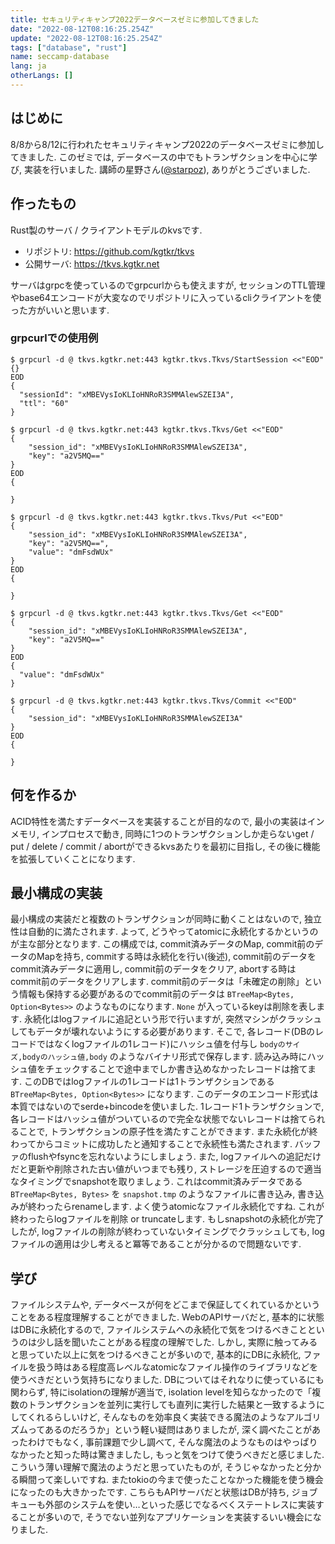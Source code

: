 ```yaml
---
title: セキュリティキャンプ2022データベースゼミに参加してきました
date: "2022-08-12T08:16:25.254Z"
update: "2022-08-12T08:16:25.254Z"
tags: ["database", "rust"]
name: seccamp-database
lang: ja
otherLangs: []
---
```

## はじめに
8/8から8/12に行われたセキュリティキャンプ2022のデータベースゼミに参加してきました. このゼミでは, データベースの中でもトランザクションを中心に学び, 実装を行いました. 講師の星野さん([@starpoz](https://twitter.com/starpoz)), ありがとうございました.

## 作ったもの
Rust製のサーバ / クライアントモデルのkvsです.

* リポジトリ: https://github.com/kgtkr/tkvs
* 公開サーバ: https://tkvs.kgtkr.net

サーバはgrpcを使っているのでgrpcurlからも使えますが, セッションのTTL管理やbase64エンコードが大変なのでリポジトリに入っているcliクライアントを使った方がいいと思います.


### grpcurlでの使用例
```
$ grpcurl -d @ tkvs.kgtkr.net:443 kgtkr.tkvs.Tkvs/StartSession <<"EOD"
{}
EOD
{
  "sessionId": "xMBEVysIoKLIoHNRoR3SMMAlewSZEI3A",
  "ttl": "60"
}

$ grpcurl -d @ tkvs.kgtkr.net:443 kgtkr.tkvs.Tkvs/Get <<"EOD"
{
    "session_id": "xMBEVysIoKLIoHNRoR3SMMAlewSZEI3A",
    "key": "a2V5MQ=="
}
EOD
{
  
}

$ grpcurl -d @ tkvs.kgtkr.net:443 kgtkr.tkvs.Tkvs/Put <<"EOD"
{
    "session_id": "xMBEVysIoKLIoHNRoR3SMMAlewSZEI3A",
    "key": "a2V5MQ==",
    "value": "dmFsdWUx"
}
EOD
{
  
}

$ grpcurl -d @ tkvs.kgtkr.net:443 kgtkr.tkvs.Tkvs/Get <<"EOD"
{
    "session_id": "xMBEVysIoKLIoHNRoR3SMMAlewSZEI3A",
    "key": "a2V5MQ=="
}
EOD
{
  "value": "dmFsdWUx"
}

$ grpcurl -d @ tkvs.kgtkr.net:443 kgtkr.tkvs.Tkvs/Commit <<"EOD"
{
    "session_id": "xMBEVysIoKLIoHNRoR3SMMAlewSZEI3A"
}
EOD
{
  
}
```

## 何を作るか
ACID特性を満たすデータベースを実装することが目的なので, 最小の実装はインメモリ, インプロセスで動き, 同時に1つのトランザクションしか走らないget / put / delete / commit / abortができるkvsあたりを最初に目指し, その後に機能を拡張していくことになります.


## 最小構成の実装
最小構成の実装だと複数のトランザクションが同時に動くことはないので, 独立性は自動的に満たされます. よって, どうやってatomicに永続化するかというのが主な部分となります.
この構成では, commit済みデータのMap, commit前のデータのMapを持ち, commitする時は永続化を行い(後述), commit前のデータをcommit済みデータに適用し, commit前のデータをクリア, abortする時はcommit前のデータをクリアします. commit前のデータは「未確定の削除」という情報も保持する必要があるのでcommit前のデータは `BTreeMap<Bytes, Option<Bytes>>` のようなものになります. `None` が入っているkeyは削除を表します.
永続化はlogファイルに追記という形で行いますが, 突然マシンがクラッシュしてもデータが壊れないようにする必要があります. そこで, 各レコード(DBのレコードではなくlogファイルの1レコード)にハッシュ値を付与し `bodyのサイズ,bodyのハッシュ値,body` のようなバイナリ形式で保存します. 読み込み時にハッシュ値をチェックすることで途中までしか書き込めなかったレコードは捨てます. このDBではlogファイルの1レコードは1トランザクションである `BTreeMap<Bytes, Option<Bytes>>` になります. このデータのエンコード形式は本質ではないのでserde+bincodeを使いました. 1レコード1トランザクションで, 各レコードはハッシュ値がついているので完全な状態でないレコードは捨てられることで, トランザクションの原子性を満たすことができます. また永続化が終わってからコミットに成功したと通知することで永続性も満たされます. バッファのflushやfsyncを忘れないようにしましょう.
また, logファイルへの追記だけだと更新や削除された古い値がいつまでも残り, ストレージを圧迫するので適当なタイミングでsnapshotを取りましょう. これはcommit済みデータである `BTreeMap<Bytes, Bytes>` を `snapshot.tmp` のようなファイルに書き込み, 書き込みが終わったらrenameします. よく使うatomicなファイル永続化ですね. これが終わったらlogファイルを削除 or truncateします. もしsnapshotの永続化が完了したが, logファイルの削除が終わっていないタイミングでクラッシュしても, logファイルの適用は少し考えると冪等であることが分かるので問題ないです.

## 学び
ファイルシステムや, データベースが何をどこまで保証してくれているかということをある程度理解することができました.
WebのAPIサーバだと, 基本的に状態はDBに永続化するので, ファイルシステムへの永続化で気をつけるべきことというのは少し話を聞いたことがある程度の理解でした. しかし, 実際に触ってみると思っていた以上に気をつけるべきことが多いので, 基本的にDBに永続化, ファイルを扱う時はある程度高レベルなatomicなファイル操作のライブラリなどを使うべきだという気持ちになりました. 
DBについてはそれなりに使っているにも関わらず, 特にisolationの理解が適当で, isolation levelを知らなかったので「複数のトランザクションを並列に実行しても直列に実行した結果と一致するようにしてくれるらしいけど, そんなものを効率良く実装できる魔法のようなアルゴリズムってあるのだろうか」という軽い疑問はありましたが, 深く調べたことがあったわけでもなく, 事前課題で少し調べて, そんな魔法のようなものはやっぱりなかったと知った時は驚きましたし, もっと気をつけて使うべきだと感じました. こういう薄い理解で魔法のようだと思っていたものが, そうじゃなかったと分かる瞬間って楽しいですね.
またtokioの今まで使ったことなかった機能を使う機会になったのも大きかったです. こちらもAPIサーバだと状態はDBが持ち, ジョブキューも外部のシステムを使い…といった感じでなるべくステートレスに実装することが多いので, そうでない並列なアプリケーションを実装するいい機会になりました.
